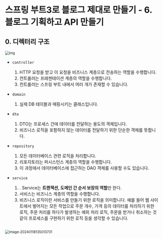 # 스프링 부트3로 블로그 제대로 만들기 - 6. 블로그 기획하고 API 만들기



## 0. 디렉터리 구조

<img src="https://blog.kakaocdn.net/dn/b9FaUJ/btrUavkZBFF/eur8vEaMzaz9Y7gDFua3d1/img.png" alt="img" style="zoom:80%;" />

- `controller`
  1. HTTP 요청을 받고 이 요청을 비즈니스 계층으로 전송하는 역할을 수행합니다.
  2. 컨트롤러는 프레젠테이션 계층의 역할을 수행합니다.
  3. 컨트롤러는 스프링 부트 내에서 여러 개가 존재할 수 있습니다.

- `domain`
  1. 실제 DB 테이블과 매핑시키는 클래스입니다.

- `dto`
  1. DTO는 프로세스 간에 데이터를 전달하는 용도의 객체입니다. 
  2. 비즈니스 로직을 포함하지 않는 데이터를 전달하기 위한 단순한 객체를 뜻합니다.

- `repository`
  1. 모든 데이터베이스 관련 로직을 처리합니다.
  2. 리포지토리는 퍼시스턴스 계층의 역할을 수행합니다.
  3. 이 과정에서 데이터베이스에 접근하는 DAO 객체를 사용할 수도 있습니다. 

- `service`
  1. . Service는 **트랜잭션, 도메인 간 순서 보장의 역할**만 한다.
  2. 서비스는 비즈니스 계층의 역할을 수행합니다.
  3. 비즈니스 로직이란 서비스를 만들기 위한 로직을 의미합니다. 예를 들어 웹 사이트에서 벌어지는 모든 작업으로 주문 개수, 가격 등의 데이터를 처리하기 위한 로직, 주문 처리를 하다가 발생하는 예외 처리 로직, 주문을 받거나 취소하는 것 같이 프로세스를 구현하기 위한 로직 등을 생각할 수 있습니다.



##

<img src="C:\Users\piay8\AppData\Roaming\Typora\typora-user-images\image-20240118135013731.png" alt="image-20240118135013731" style="zoom:80%;" />



